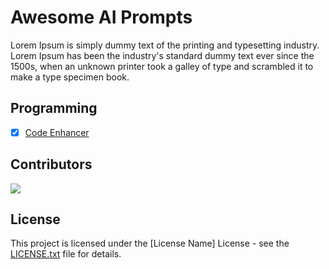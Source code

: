 # Awesome AI Prompts

Lorem Ipsum is simply dummy text of the printing and typesetting industry. Lorem Ipsum has been the industry's standard dummy text ever since the 1500s, when an unknown printer took a galley of type and scrambled it to make a type specimen book.

## Programming
- [x] [Code Enhancer](./prompts/programming/code-enhancer.md)








## Contributors

[![](https://github.com/mohammedellihr.png?size=50)](https://github.com/mohammedellihr)

## License

This project is licensed under the [License Name] License - see the [LICENSE.txt](LICENSE.txt) file for details.
